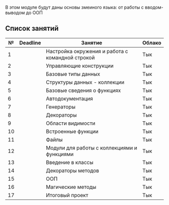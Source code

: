 В этом модуле будут даны основы змеиного языка: от работы с вводом-выводом до ООП

## Список занятий

| №   | Deadline | Занятие                                                  | Облако                                             |
| --- | -------- | -------------------------------------------------------- | -------------------------------------------------- |
| 1   |          | Настройка окружения и работа с командной строкой | Тык |
| 2   |          | Управляющие конструкции                                  | Тык                                                |
| 3   |          | Базовые типы данных                                      | Тык                                                |
| 4   |          | Структуры данных - коллекции                             | Тык                                                |
| 5   |          | Базовые сведения о функциях                              | Тык                                                |
| 6   |          | Автодокументация                                         | Тык                                                |
| 7   |          | Генераторы                                               | Тык                                                |
| 8   |          | Декораторы                                               | Тык                                                |
| 9   |          | Области видимости                                        | Тык                                                |
| 10  |          | Встроенные функции                                       | Тык                                                |
| 11  |          | Файлы                                                    | Тык                                                |
| 12  |          | Модули для работы с коллекциями и функциями              | Тык                                                |
| 13  |          | Введение в классы                                        | Тык                                                |
| 14  |          | Декораторы методов                                       | Тык                                                |
| 15  |          | ООП                                                      | Тык                                                |
| 16  |          | Магические методы                                        | Тык                                                |
| 17  |          | Итоговый проект                                          | Тык                                                |

